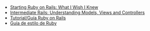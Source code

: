 * [Starting Ruby on Rails: What I Wish I Knew](http://betterexplained.com/articles/starting-ruby-on-rails-what-i-wish-i-knew/)
* [Intermediate Rails: Understanding Models, Views and Controllers](http://betterexplained.com/articles/intermediate-rails-understanding-models-views-and-controllers/)
* [Tutorial/Guía Ruby on Rails](http://guides.rubyonrails.org/getting_started.html)
* [Guía de estilo de Ruby](https://github.com/bbatsov/ruby-style-guide/blob/master/README.md)
